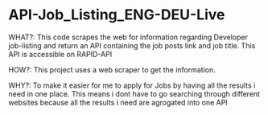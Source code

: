 # API-Job_Listing_ENG-DEU-Live
WHAT?: 
This code scrapes the web for information regarding Developer job-listing and return an API containing the job posts link and job title. This API  is accessible on RAPID-API

HOW?: 
This project uses a web scraper to get the information. 

WHY?:
To make it easier for me to apply for Jobs by having all the results i need in one place. This means i dont have to go searching through different websites because all the results i need are agrogated into one API
